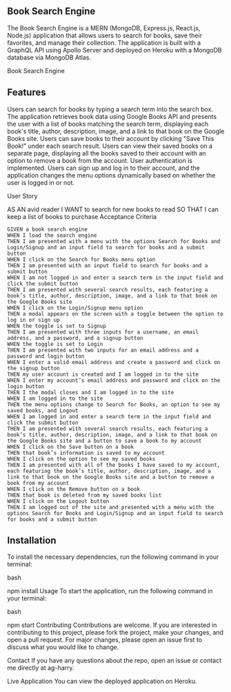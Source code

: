 ## Book Search Engine

The Book Search Engine is a MERN (MongoDB, Express.js, React.js, Node.js) application that allows users to search for books, save their favorites, and manage their collection. The application is built with a GraphQL API using Apollo Server and deployed on Heroku with a MongoDB database via MongoDB Atlas.

Book Search Engine

## Features
Users can search for books by typing a search term into the search box. The application retrieves book data using Google Books API and presents the user with a list of books matching the search term, displaying each book's title, author, description, image, and a link to that book on the Google Books site.
Users can save books to their account by clicking "Save This Book!" under each search result.
Users can view their saved books on a separate page, displaying all the books saved to their account with an option to remove a book from the account.
User authentication is implemented. Users can sign up and log in to their account, and the application changes the menu options dynamically based on whether the user is logged in or not.


User Story

AS AN avid reader
I WANT to search for new books to read
SO THAT I can keep a list of books to purchase
Acceptance Criteria

	GIVEN a book search engine
	WHEN I load the search engine
	THEN I am presented with a menu with the options Search for Books and Login/Signup and an input field to search for books and a submit button
	WHEN I click on the Search for Books menu option
	THEN I am presented with an input field to search for books and a submit button
	WHEN I am not logged in and enter a search term in the input field and click the submit button
	THEN I am presented with several search results, each featuring a book’s title, author, description, image, and a link to that book on the Google Books site
	WHEN I click on the Login/Signup menu option
	THEN a modal appears on the screen with a toggle between the option to log in or sign up
	WHEN the toggle is set to Signup
	THEN I am presented with three inputs for a username, an email address, and a password, and a signup button
	WHEN the toggle is set to Login
	THEN I am presented with two inputs for an email address and a password and login button
	WHEN I enter a valid email address and create a password and click on the signup button
	THEN my user account is created and I am logged in to the site
	WHEN I enter my account’s email address and password and click on the login button
	THEN I the modal closes and I am logged in to the site
	WHEN I am logged in to the site
	THEN the menu options change to Search for Books, an option to see my saved books, and Logout
	WHEN I am logged in and enter a search term in the input field and click the submit button
	THEN I am presented with several search results, each featuring a book’s title, author, description, image, and a link to that book on the Google Books site and a button to save a book to my account
	WHEN I click on the Save button on a book
	THEN that book’s information is saved to my account
	WHEN I click on the option to see my saved books
	THEN I am presented with all of the books I have saved to my account, each featuring the book’s title, author, description, image, and a link to that book on the Google Books site and a button to remove a book from my account
	WHEN I click on the Remove button on a book
	THEN that book is deleted from my saved books list
	WHEN I click on the Logout button
	THEN I am logged out of the site and presented with a menu with the options Search for Books and Login/Signup and an input field to search for books and a submit button  
## Installation
To install the necessary dependencies, run the following command in your terminal:

bash

npm install
Usage
To start the application, run the following command in your terminal:

bash

npm start
Contributing
Contributions are welcome. If you are interested in contributing to this project, please fork the project, make your changes, and open a pull request. For major changes, please open an issue first to discuss what you would like to change.

Contact
If you have any questions about the repo, open an issue or contact me directly at ag-harry.

Live Application
You can view the deployed application on Heroku.